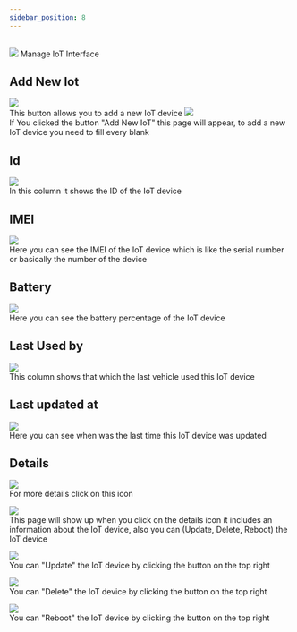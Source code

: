 ```yaml
---
sidebar_position: 8
---
```



<br/>
<img src="../img/ManageIOT/IOT5.png"/> 
Manage IoT Interface
<br/>

## Add New Iot
<img src="../img/ManageIOT/iotdevice1.png"/> <br/>
This button allows you to add a new IoT device
<img src="../img/ManageIOT/iotdevice2.png"/> <br/>
If You clicked the button "Add New IoT" this page will appear, to add a new IoT device you need to fill every blank

## Id
<img src="../img/ManageIOT/IOT6.png"/> <br/>
In this column it shows the ID of the IoT device
<br/>

## IMEI
<img src="../img/ManageIOT/IOT7.png"/> <br/>
Here you can see the IMEI of the IoT device which is like the serial number or basically the number of the device


## Battery
<img src="../img/ManageIOT/IOT8.png"/>
<br/>
Here you can see the battery percentage of the IoT device

## Last Used by
<img src="../img/ManageIOT/IOT9.png"/>
<br/>
This column shows that which the last vehicle used this IoT device 

## Last updated at
<img src="../img/ManageIOT/IOT10.png"/>
<br/>
Here you can see when was the last time this IoT device was updated
<br/>






## Details
<img src="../img/ManageIOT/IOT11.png"/> <br/>
For more details click on this icon

<img src="../img/ManageIOT/iotdevice3.png"/> <br/>
This page will show up when you click on the details icon it includes an information about the IoT device, also you can (Update, Delete, Reboot) the IoT device <br/>

<img src="../img/ManageIOT/iotdevice7.png"/> <br/>
You can "Update" the IoT device by clicking the button on the top right <br/>

<img src="../img/ManageIOT/iotdevice8.png"/> <br/>
You can "Delete" the IoT device by clicking the button on the top right <br/>

<img src="../img/ManageIOT/iotdevice9.png"/> <br/>
You can "Reboot" the IoT device by clicking the button on the top right 
